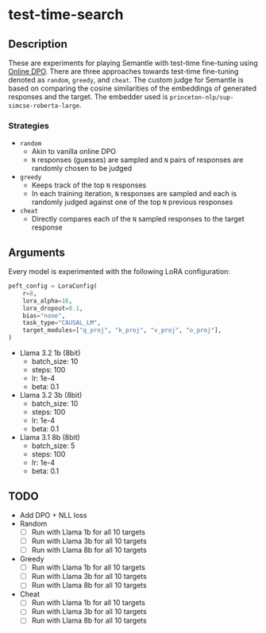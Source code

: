 # test-time-search

## Description
These are experiments for playing Semantle with test-time fine-tuning using [Online DPO](https://huggingface.co/docs/trl/en/online_dpo_trainer). There are three approaches towards test-time fine-tuning denoted as `random`, `greedy`, and `cheat`. The custom judge for Semantle is based on comparing the cosine similarities of the embeddings of generated responses and the target. The embedder used is `princeton-nlp/sup-simcse-roberta-large`.

### Strategies
- `random`
  - Akin to vanilla online DPO
  - `N` responses (guesses) are sampled and `N` pairs of responses are randomly chosen to be judged
- `greedy`
  - Keeps track of the top `N` responses
  - In each training iteration, `N` responses are sampled and each is randomly judged against one of the top `N` previous responses
- `cheat`
  - Directly compares each of the `N` sampled responses to the target response


## Arguments
Every model is experimented with the following LoRA configuration:
```python
peft_config = LoraConfig(
    r=8,
    lora_alpha=16,
    lora_dropout=0.1,
    bias="none",
    task_type="CAUSAL_LM",
    target_modules=["q_proj", "k_proj", "v_proj", "o_proj"],
)
```
- Llama 3.2 1b (8bit)
  - batch_size: 10
  - steps: 100
  - lr: 1e-4
  - beta: 0.1
- Llama 3.2 3b (8bit)
  - batch_size: 10
  - steps: 100
  - lr: 1e-4
  - beta: 0.1
- Llama 3.1 8b (8bit)
  - batch_size: 5
  - steps: 100
  - lr: 1e-4
  - beta: 0.1

## TODO
  - Add DPO + NLL loss
  - Random
    - [ ] Run with Llama 1b for all 10 targets
    - [ ] Run with Llama 3b for all 10 targets
    - [ ] Run with Llama 8b for all 10 targets
  - Greedy
    - [ ] Run with Llama 1b for all 10 targets
    - [ ] Run with Llama 3b for all 10 targets
    - [ ] Run with Llama 8b for all 10 targets
  - Cheat
    - [ ] Run with Llama 1b for all 10 targets
    - [ ] Run with Llama 3b for all 10 targets
    - [ ] Run with Llama 8b for all 10 targets
